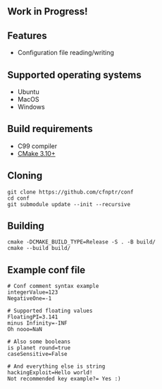 ## Work in Progress!

## Features
* Configuration file reading/writing

## Supported operating systems
* Ubuntu
* MacOS
* Windows

## Build requirements
* C99 compiler
* [CMake 3.10+](https://cmake.org/)

## Cloning
```
git clone https://github.com/cfnptr/conf
cd conf
git submodule update --init --recursive
```

## Building
```
cmake -DCMAKE_BUILD_TYPE=Release -S . -B build/
cmake --build build/
```

## Example conf file
```
# Conf comment syntax example
integerValue=123
NegativeOne=-1

# Supported floating values
FloatingPI=3.141
minus Infinity=-INF
Oh nooo=NaN

# Also some booleans
is planet round=true
caseSensitive=False

# And everything else is string
hackingExploit=Hello world!
Not recommended key example?= Yes :)
```